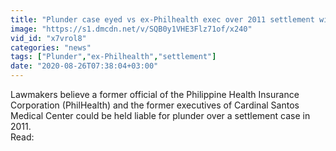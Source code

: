 ```yaml
---
title: "Plunder case eyed vs ex-Philhealth exec over 2011 settlement with Cardinal Santos hospital"
image: "https://s1.dmcdn.net/v/SQB0y1VHE3Flz71of/x240"
vid_id: "x7vrol8"
categories: "news"
tags: ["Plunder","ex-Philhealth","settlement"]
date: "2020-08-26T07:38:04+03:00"
---
```

Lawmakers believe a former official of the Philippine Health Insurance Corporation (PhilHealth) and the former executives of Cardinal Santos Medical Center could be held liable for plunder over a settlement case in 2011.   <br>Read: 
